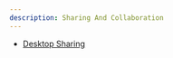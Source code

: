 ```yaml
---
description: Sharing And Collaboration
---
```


- [Desktop Sharing](/docs/sharing-and-collaboration/desktop-sharing/)
